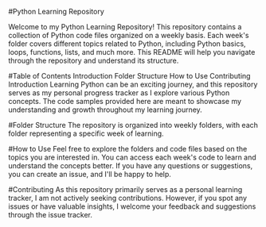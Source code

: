 #Python Learning Repository


Welcome to my Python Learning Repository! This repository contains a collection of Python code files organized on a weekly basis. Each week's folder covers different topics related to Python, including Python basics, loops, functions, lists, and much more. This README will help you navigate through the repository and understand its structure.

#Table of Contents
Introduction
Folder Structure
How to Use
Contributing
Introduction
Learning Python can be an exciting journey, and this repository serves as my personal progress tracker as I explore various Python concepts. The code samples provided here are meant to showcase my understanding and growth throughout my learning journey.

#Folder Structure
The repository is organized into weekly folders, with each folder representing a specific week of learning.

#How to Use
Feel free to explore the folders and code files based on the topics you are interested in. You can access each week's code to learn and understand the concepts better. If you have any questions or suggestions, you can create an issue, and I'll be happy to help.

#Contributing
As this repository primarily serves as a personal learning tracker, I am not actively seeking contributions. However, if you spot any issues or have valuable insights, I welcome your feedback and suggestions through the issue tracker.
